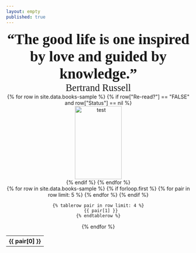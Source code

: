 ```yaml
---
layout: empty
published: true
---
```


<style>
@import url('https://fonts.googleapis.com/css2?family=Crimson+Text:ital,wght@1,600&display=swap');
</style>

<center>
<span style="font-family:Crimson Text; font-size: 30pt; text-align:center">
<strong>
“The good life is one inspired by love and guided by knowledge.” 
</strong>

<div>
<span style="font-size: 20pt"> Bertrand Russell </span>
</div>
</span> 
</center>


<center>
<div class ="image-gallery">
{% for row in site.data.books-sample %}
{% if row["Re-read?"] == "FALSE" and row["Status"] == nil %}
<div class="box">
<a href="{{row["Google Books"] }}"> <img src="{{ row["Img link"] }}" alt="test" width="128" height="200" class="img-gallery"> </a>
</div>
{% endif %}
{% endfor %}
</div>

<table>
  {% for row in site.data.books-sample %}
    {% if forloop.first %}
    <tr>
      {% for pair in row limit: 5 %}
        <th>{{ pair[0] }}</th>
      {% endfor %}
    </tr>
    {% endif %}

    {% tablerow pair in row limit: 4 %}
      {{ pair[1] }}
    {% endtablerow %}
  {% endfor %}
</table>
</center>